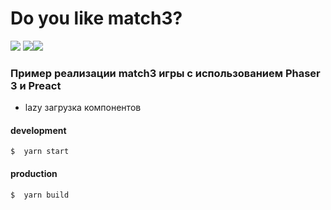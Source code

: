 # Do you like match3?

![](https://img.shields.io/github/package-json/dependency-version/ikest/emallstudio/dev/webpack) ![](https://img.shields.io/github/package-json/dependency-version/ikest/emallstudio/preact)![](https://img.shields.io/github/package-json/dependency-version/ikest/emallstudio/phaser)

### Пример реализации match3 игры с использованием Phaser 3 и Preact
- lazy загрузка компонентов

#### development
`$  yarn start`

#### production
`$  yarn build`
